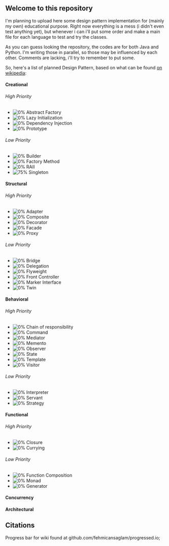 ## Welcome to this repository
I'm planning to upload here some design pattern implementation for (mainly my own) educational purpose.
Right now everything is a mess (i didn't even test anything yet), but whenever i can i'll put some order and make a main file for each language to test and try the classes.

As you can guess looking the repository, the codes are for both Java and Python. I'm writing those in parallel, so those may be influenced by each other.
Comments are lacking, i'll try to remember to put some.

So, here's a list of planned Design Pattern, based on what can be found [on wikipedia](https://en.wikipedia.org/wiki/Software_design_pattern):

#### Creational
###### High Priority
- ![0%](http://progressed.io/bar/0) Abstract Factory
- ![0%](http://progressed.io/bar/0) Lazy Initialization
- ![0%](http://progressed.io/bar/0) Dependency Injection
- ![0%](http://progressed.io/bar/0) Prototype
###### Low Priority
- ![0%](http://progressed.io/bar/0) Builder
- ![0%](http://progressed.io/bar/0) Factory Method
- ![0%](http://progressed.io/bar/0) RAII
- ![75%](http://progressed.io/bar/75) Singleton


#### Structural
###### High Priority
- ![0%](http://progressed.io/bar/0) Adapter
- ![0%](http://progressed.io/bar/0) Composite
- ![0%](http://progressed.io/bar/0) Decorator
- ![0%](http://progressed.io/bar/0) Facade
- ![0%](http://progressed.io/bar/0) Proxy
###### Low Priority
- ![0%](http://progressed.io/bar/0) Bridge
- ![0%](http://progressed.io/bar/0) Delegation
- ![0%](http://progressed.io/bar/0) Flyweight
- ![0%](http://progressed.io/bar/0) Front Controller
- ![0%](http://progressed.io/bar/0) Marker Interface
- ![0%](http://progressed.io/bar/0) Twin


#### Behavioral
###### High Priority
- ![0%](http://progressed.io/bar/0) Chain of responsibility
- ![0%](http://progressed.io/bar/0) Command
- ![0%](http://progressed.io/bar/0) Mediator
- ![0%](http://progressed.io/bar/0) Memento
- ![0%](http://progressed.io/bar/0) Observer
- ![0%](http://progressed.io/bar/0) State
- ![0%](http://progressed.io/bar/0) Template
- ![0%](http://progressed.io/bar/0) Visitor
###### Low Priority
- ![0%](http://progressed.io/bar/0) Interpreter
- ![0%](http://progressed.io/bar/0) Servant
- ![0%](http://progressed.io/bar/0) Strategy


#### Functional
###### High Priority
- ![0%](http://progressed.io/bar/0) Closure
- ![0%](http://progressed.io/bar/0) Currying
###### Low Priority
- ![0%](http://progressed.io/bar/0) Function Composition
- ![0%](http://progressed.io/bar/0) Monad
- ![0%](http://progressed.io/bar/0) Generator


#### Concurrency
#### Architectural

## Citations
Progress bar for wiki found at github.com/fehmicansaglam/progressed.io;
